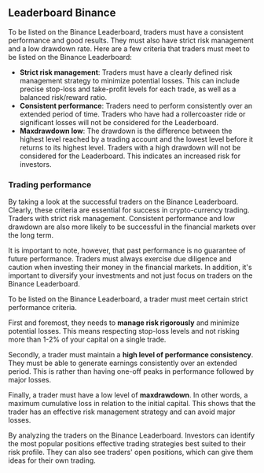 ## Leaderboard Binance

To be listed on the Binance Leaderboard, traders must have a consistent performance and good results. They must also have strict risk management and a low drawdown rate. Here are a few criteria that traders must meet to be listed on the Binance Leaderboard:

- **Strict risk management**: Traders must have a clearly defined risk management strategy to minimize potential losses. This can include precise stop-loss and take-profit levels for each trade, as well as a balanced risk/reward ratio.
- **Consistent performance**: Traders need to perform consistently over an extended period of time. Traders who have had a rollercoaster ride or significant losses will not be considered for the Leaderboard.
- **Maxdrawdown low**: The drawdown is the difference between the highest level reached by a trading account and the lowest level before it returns to its highest level. Traders with a high drawdown will not be considered for the Leaderboard. This indicates an increased risk for investors.

### Trading performance

By taking a look at the successful traders on the Binance Leaderboard. Clearly, these criteria are essential for success in crypto-currency trading. Traders with strict risk management. Consistent performance and low drawdown are also more likely to be successful in the financial markets over the long term.

It is important to note, however, that past performance is no guarantee of future performance. Traders must always exercise due diligence and caution when investing their money in the financial markets. In addition, it's important to diversify your investments and not just focus on traders on the Binance Leaderboard.

To be listed on the Binance Leaderboard, a trader must meet certain strict performance criteria.

First and foremost, they needs to **manage risk rigorously** and minimize potential losses. This means respecting stop-loss levels and not risking more than 1-2% of your capital on a single trade.

Secondly, a trader must maintain a **high level of performance consistency**. They must be able to generate earnings consistently over an extended period. This is rather than having one-off peaks in performance followed by major losses.

Finally, a trader must have a low level of **maxdrawdown**. In other words, a maximum cumulative loss in relation to the initial capital. This shows that the trader has an effective risk management strategy and can avoid major losses.

By analyzing the traders on the Binance Leaderboard. Investors can identify the most popular positions effective trading strategies best suited to their risk profile. They can also see traders' open positions, which can give them ideas for their own trading.
